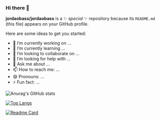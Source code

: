 ### Hi there 👋

**jordaobass/jordaobass** is a ✨ _special_ ✨ repository because its `README.md` (this file) appears on your GitHub profile.

Here are some ideas to get you started:

- 🔭 I’m currently working on ...
- 🌱 I’m currently learning ...
- 👯 I’m looking to collaborate on ...
- 🤔 I’m looking for help with ...
- 💬 Ask me about ...
- 📫 How to reach me: ...
- 😄 Pronouns: ...
- ⚡ Fun fact: ...



![Anurag's GitHub stats](https://github-readme-stats.vercel.app/api?username=jordaobass&show_icons=true&theme=radical)


[![Top Langs](https://github-readme-stats.vercel.app/api/top-langs/?username=jordaobass)](https://github.com/jordaobass/github-readme-stats)


[![Readme Card](https://github-readme-stats.vercel.app/api/pin/?username=jordaobass&repo=github-readme-stats)](https://github.com/jordaobass/github-readme-stats)
